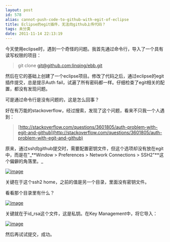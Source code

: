 ```yaml
---
layout: post
id: 578
alias: cannot-push-code-to-github-with-egit-of-eclipse
title: Eclipse的egit插件，无法向github上传代码？
tags: 未分类
date: 2011-11-14 22:13:19
---
```


今天使用eclipse时，遇到一个奇怪的问题。我首先通过命令行，导入了一个具有读写权限的项目：

> <font style="background-color: #ffffff">git clone [git@github.com:linqing/ebb.git](mailto:git@github.com:linqing/ebb.git)</font>

然后在它的基础上创建了一个eclipse项目。修改了代码之后，通过eclipse的egit插件提交，总是提示Auth fail，试遍了所有密码都一样。仔细检查了egit相关的配置，都没有发现问题。

可是通过命令行是没有问题的，这是怎么回事？

好在有万能的stackoverflow，经过搜索，发现了这个问题，看来不只我一个人遇到：

> [http://stackoverflow.com/questions/3601805/auth-problem-with-egit-and-github](http://stackoverflow.com/questions/3601805/auth-problem-with-egit-and-github)

 

<span id="more-578"></span>
<p>原来，通过ssh向github提交时，需要配置密钥文件，但这个选项却没有放在egit中，而是在"_**Window > Preferences > Network Connections > SSH2"**这个偏僻的角落里。_

[![image](http://freewind.me/wp-content/uploads/2011/11/image10.png "image")](http://freewind.me/wp-content/uploads/2011/11/image10.png) 

关键在于这个ssh2 home，之前的值是另一个目录，里面没有密钥文件。

看看那个目录里有什么？

[![image](http://freewind.me/wp-content/uploads/2011/11/image11.png "image")](http://freewind.me/wp-content/uploads/2011/11/image11.png) 

关键就在于id_rsa这个文件，这是私钥。在Key Management中，将它导入：

[![image](http://freewind.me/wp-content/uploads/2011/11/image12.png "image")](http://freewind.me/wp-content/uploads/2011/11/image12.png) 

然后再试试提交，成功。

